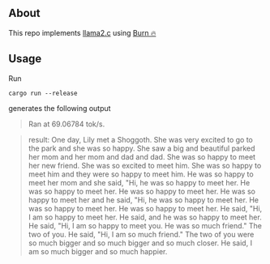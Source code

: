 ## About 

This repo implements [llama2.c](https://github.com/karpathy/llama2.c) using [Burn 🔥](https://github.com/tracel-ai/burn) 

## Usage 

Run 

```
cargo run --release
```

generates the following output


> Ran at 69.06784 tok/s.

> result: One day, Lily met a Shoggoth. She was very excited to go to the park and she was so happy. She saw a big and beautiful parked her mom and her mom and dad and dad. She was so happy to meet her new friend. She was so excited to meet him. She was so happy to meet him and they were so happy to meet him. He was so happy to meet her mom and she said, "Hi, he was so happy to meet her. He was so happy to meet her. He was so happy to meet her. He was so happy to meet her and he said, "Hi, he was so happy to meet her. He was so happy to meet her. He was so happy to meet her. He said, "Hi, I am so happy to meet her. He said, and he was so happy to meet her. He said, "Hi, I am so happy to meet you. He was so much friend."
The two of you. He said, "Hi, I am so much friend."
The two of you were so much bigger and so much bigger and so much closer. He said, I am so much bigger and so much happier.


